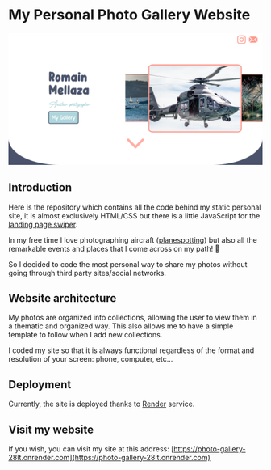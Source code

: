 # My Personal Photo Gallery Website

<p align="center">
  <img src="https://github.com/4strium/photo-gallery/blob/main/docs/landing_page.png?raw=true" alt="the landing page of my webiste">
</p>

## Introduction
Here is the repository which contains all the code behind my static personal site, it is almost exclusively HTML/CSS but there is a little JavaScript for the [landing page swiper](https://swiperjs.com/).

In my free time I love photographing aircraft ([planespotting](https://en.wikipedia.org/wiki/Aircraft_spotting)) but also all the remarkable events and places that I come across on my path! 🙂

So I decided to code the most personal way to share my photos without going through third party sites/social networks.

## Website architecture
My photos are organized into collections, allowing the user to view them in a thematic and organized way. This also allows me to have a simple template to follow when I add new collections.

I coded my site so that it is always functional regardless of the format and resolution of your screen: phone, computer, etc...

## Deployment
Currently, the site is deployed thanks to [Render](https://render.com/) service.

## Visit my website
If you wish, you can visit my site at this address: [https://photo-gallery-28lt.onrender.com](https://photo-gallery-28lt.onrender.com)
